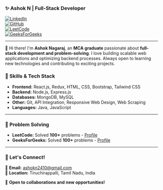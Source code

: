 ### ✨ Ashok N | Full-Stack Developer 

[![LinkedIn](https://img.shields.io/badge/LinkedIn-ashokn24-blue?style=flat&logo=linkedin)](https://www.linkedin.com/in/ashokn24)  
[![GitHub](https://img.shields.io/badge/GitHub-ashokn--24-black?style=flat&logo=github)](https://github.com/ashokn-24)  
[![LeetCode](https://img.shields.io/badge/LeetCode-ashokn--24-orange?style=flat&logo=leetcode)](https://leetcode.com/u/ashokn-24/)  
[![GeeksForGeeks](https://img.shields.io/badge/GeeksForGeeks-ashokn8lnx-green?style=flat&logo=geeksforgeeks)](https://www.geeksforgeeks.org/user/ashokn8lnx/)  

---

👋 Hi there! I'm **Ashok Nagaraj**, an **MCA graduate** passionate about **full-stack development and problem-solving**. I love building scalable web applications and optimizing backend processes. Always open to learning new technologies and contributing to exciting projects.

### 🚀 Skills & Tech Stack
- **Frontend:** React.js, Redux, HTML, CSS, Bootstrap, Tailwind CSS  
- **Backend:** Node.js, Express.js  
- **Databases:** MongoDB, MySQL  
- **Other:** Git, API Integration, Responsive Web Design, Web Scraping  
- **Languages:** Java, JavaScript  

---

### 🌟 Problem Solving
- **LeetCode:** Solved **100+** problems - [Profile](https://leetcode.com/u/ashokn-24/)  
- **GeeksForGeeks:** Solved **100+** problems - [Profile](https://www.geeksforgeeks.org/user/ashokn8lnx/)  

---


### 📩 Let's Connect!  
📧 **Email:** ashokn2410@gmail.com  
📍 **Location:** Tiruchirappalli, Tamil Nadu, India  

🔹 **Open to collaborations and new opportunities!**  
